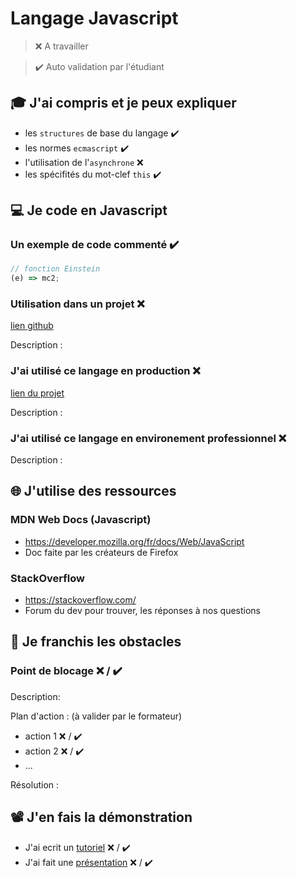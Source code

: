 # Langage Javascript

> ❌ A travailler

> ✔️ Auto validation par l'étudiant

## 🎓 J'ai compris et je peux expliquer

- les `structures` de base du langage ✔️
- les normes `ecmascript` ✔️
- l'utilisation de l'`asynchrone` ❌
- les spécifités du mot-clef `this` ✔️

## 💻 Je code en Javascript

### Un exemple de code commenté ✔️

```javascript
// fonction Einstein
(e) => mc2;
```

### Utilisation dans un projet ❌

[lien github](...)

Description :

### J'ai utilisé ce langage en production ❌

[lien du projet](...)

Description :

### J'ai utilisé ce langage en environement professionnel ❌

Description :

## 🌐 J'utilise des ressources

### MDN Web Docs (Javascript)

- https://developer.mozilla.org/fr/docs/Web/JavaScript
- Doc faite par les créateurs de Firefox

### StackOverflow

- https://stackoverflow.com/
- Forum du dev pour trouver, les réponses à nos questions

## 🚧 Je franchis les obstacles

### Point de blocage ❌ / ✔️

Description:

Plan d'action : (à valider par le formateur)

- action 1 ❌ / ✔️
- action 2 ❌ / ✔️
- ...

Résolution :

## 📽️ J'en fais la démonstration

- J'ai ecrit un [tutoriel](...) ❌ / ✔️
- J'ai fait une [présentation](...) ❌ / ✔️

